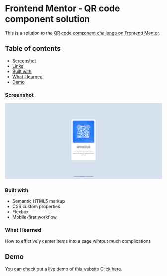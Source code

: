 # Frontend Mentor - QR code component solution

This is a solution to the [QR code component challenge on Frontend Mentor](https://www.frontendmentor.io/challenges/qr-code-component-iux_sIO_H).  

## Table of contents

- [Screenshot](#screenshot)
- [Links](#links)
- [Built with](#Built-with)
- [What I learned](#what-i-learned)
- [Demo](#Demo)

### Screenshot

![](screenshot.PNG)


### Built with

- Semantic HTML5 markup
- CSS custom properties
- Flexbox
- Mobile-first workflow


### What I learned

How to effictively center items into a page wihtout much complications

## Demo 

You can check out a live demo of this website [Click here](https://xcordeva.github.io/qr-code-page-FrontendmentorChallenges).

